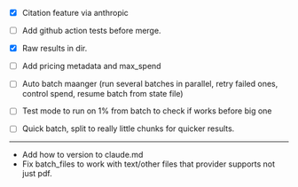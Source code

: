 - [x] Citation feature via anthropic

- [ ] Add github action tests before merge.

- [x] Raw results in dir.

- [ ] Add pricing metadata and max_spend

- [ ] Auto batch maanger (run several batches in parallel, retry failed ones, control spend, resume batch from state file)
 - [ ] Test mode to run on 1% from batch to check if works before big one
 - [ ] Quick batch, split to really little chunks for quicker results.

---
- Add how to version to claude.md
- Fix batch_files to work with text/other files that provider supports not just pdf.